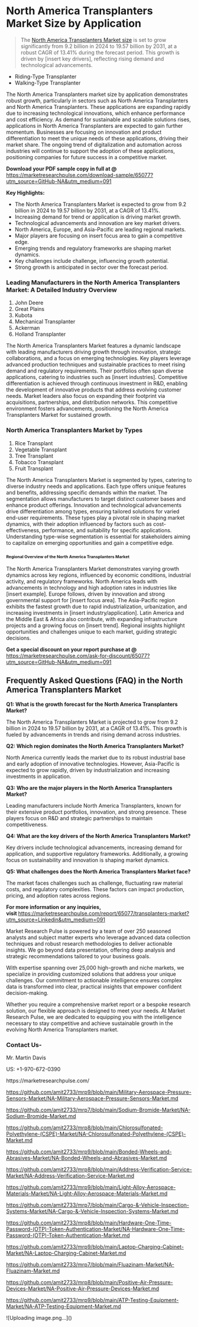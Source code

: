 <h1>North America Transplanters Market&nbsp;Size by Application</h1><blockquote><p>The <a href="https://marketresearchpulse.com/download-sample/65077?utm_source=GitHub-NA&amp;utm_medium=091">North America Transplanters Market size</a> is set to grow significantly from 9.2 billion in 2024 to 19.57 billion by 2031, at a robust CAGR of 13.41% during the forecast period. This growth is driven by [insert key drivers], reflecting rising demand and technological advancements.</p></blockquote><ul><li>Riding-Type Transplanter <li> Walking-Type Transplanter</li></ul><p>The North America Transplanters market size by application demonstrates robust growth, particularly in sectors such as North America Transplanters and North America Transplanters. These applications are expanding rapidly due to increasing technological innovations, which enhance performance and cost efficiency. As demand for sustainable and scalable solutions rises, applications in North America Transplanters are expected to gain further momentum. Businesses are focusing on innovation and product differentiation to meet the unique needs of these applications, driving their market share. The ongoing trend of digitalization and automation across industries will continue to support the adoption of these applications, positioning companies for future success in a competitive market.</p><p><strong>Download your PDF sample copy in full at @ </strong><a href="https://marketresearchpulse.com/download-sample/65077?utm_source=GitHub-NA&amp;utm_medium=091">https://marketresearchpulse.com/download-sample/65077?utm_source=GitHub-NA&amp;utm_medium=091</a></p><p><strong>Key Highlights: </strong></p><ul><li>The North America Transplanters Market is expected to grow from 9.2 billion in 2024 to 19.57 billion by 2031, at a CAGR of 13.41%.</li><li>Increasing demand for trend or application is driving market growth.</li><li>Technological advancements and innovation are key market drivers.</li><li>North America, Europe, and Asia-Pacific are leading regional markets.</li><li>Major players are focusing on insert focus area to gain a competitive edge.</li><li>Emerging trends and regulatory frameworks are shaping market dynamics.</li><li>Key challenges include challenge, influencing growth potential.</li><li>Strong growth is anticipated in sector over the forecast period.</li></ul><h3>Leading Manufacturers in the North America Transplanters Market: A Detailed Industry Overview</h3><ol><li>John Deere</li><li>Great Plains</li><li>Kubota</li><li>Mechanical Transplanter</li><li>Ackerman</li><li>Holland Transplanter</li></ol><div class="flex max-w-full flex-col flex-grow"><div class="min-h-8 text-message flex w-full flex-col items-end gap-2 whitespace-normal break-words [.text-message+&amp;]:mt-5" dir="auto" data-message-author-role="assistant" data-message-id="fd8432e4-4910-450d-b182-61b7bfb0a01f" data-message-model-slug="gpt-4o"><div class="flex w-full flex-col gap-1 empty:hidden first:pt-[3px]"><div class="markdown prose w-full break-words dark:prose-invert light"><p>The North America Transplanters Market features a dynamic landscape with leading manufacturers driving growth through innovation, strategic collaborations, and a focus on emerging technologies. Key players leverage advanced production techniques and sustainable practices to meet rising demand and regulatory requirements. Their portfolios often span diverse applications, catering to industries such as [insert industries]. Competitive differentiation is achieved through continuous investment in R&amp;D, enabling the development of innovative products that address evolving customer needs. Market leaders also focus on expanding their footprint via acquisitions, partnerships, and distribution networks. This competitive environment fosters advancements, positioning the North America Transplanters Market for sustained growth.</p></div></div></div></div><h3>North America Transplanters Market by Types</h3><ol><li>Rice Transplant <li> Vegetable Transplant <li> Tree Transplant <li> Tobacco Transplant <li> Fruit Transplant</li></ol><div class="flex max-w-full flex-col flex-grow"><div class="min-h-8 text-message flex w-full flex-col items-end gap-2 whitespace-normal break-words [.text-message+&amp;]:mt-5" dir="auto" data-message-author-role="assistant" data-message-id="084470be-0bb7-4664-bddf-5156b4f41249" data-message-model-slug="gpt-4o-mini"><div class="flex w-full flex-col gap-1 empty:hidden first:pt-[3px]"><div class="markdown prose w-full break-words dark:prose-invert light"><p>The North America Transplanters Market is segmented by types, catering to diverse industry needs and applications. Each type offers unique features and benefits, addressing specific demands within the market. The segmentation allows manufacturers to target distinct customer bases and enhance product offerings. Innovation and technological advancements drive differentiation among types, ensuring tailored solutions for varied end-user requirements. These types play a pivotal role in shaping market dynamics, with their adoption influenced by factors such as cost-effectiveness, performance, and suitability for specific applications. Understanding type-wise segmentation is essential for stakeholders aiming to capitalize on emerging opportunities and gain a competitive edge.</p></div></div></div></div><h3><span style="font-size: 11px;">Regional Overview of the North America Transplanters Market</span></h3><div class="flex max-w-full flex-col flex-grow"><div class="min-h-8 text-message flex w-full flex-col items-end gap-2 whitespace-normal break-words [.text-message+&amp;]:mt-5" dir="auto" data-message-author-role="assistant" data-message-id="e9038762-ce64-4e30-91c9-9bd413514231" data-message-model-slug="gpt-4o-mini"><div class="flex w-full flex-col gap-1 empty:hidden first:pt-[3px]"><div class="markdown prose w-full break-words dark:prose-invert light"><p>The North America Transplanters Market demonstrates varying growth dynamics across key regions, influenced by economic conditions, industrial activity, and regulatory frameworks. North America leads with advancements in technology and high adoption rates in industries like [insert example]. Europe follows, driven by innovation and strong governmental support for [insert focus area]. The Asia-Pacific region exhibits the fastest growth due to rapid industrialization, urbanization, and increasing investments in [insert industry/application]. Latin America and the Middle East &amp; Africa also contribute, with expanding infrastructure projects and a growing focus on [insert trend]. Regional insights highlight opportunities and challenges unique to each market, guiding strategic decisions.</p></div></div></div></div><p><strong>Get a special discount on your report purchase at @ </strong><a href="https://marketresearchpulse.com/ask-for-discount/65077?utm_source=GitHub-NA&amp;utm_medium=091">https://marketresearchpulse.com/ask-for-discount/65077?utm_source=GitHub-NA&amp;utm_medium=091</a></p><h2>Frequently Asked Questions (FAQ) in the North America Transplanters Market</h2><p><strong>Q1: What is the growth forecast for the North America Transplanters Market?</strong></p><p>The North America Transplanters Market is projected to grow from 9.2 billion in 2024 to 19.57 billion by 2031, at a CAGR of 13.41%. This growth is fueled by advancements in trends and rising demand across industries.</p><p><strong>Q2: Which region dominates the North America Transplanters Market?</strong></p><p>North America currently leads the market due to its robust industrial base and early adoption of innovative technologies. However, Asia-Pacific is expected to grow rapidly, driven by industrialization and increasing investments in application.</p><p><strong>Q3: Who are the major players in the North America Transplanters Market?</strong></p><p>Leading manufacturers include North America Transplanters, known for their extensive product portfolios, innovation, and strong presence. These players focus on R&amp;D and strategic partnerships to maintain competitiveness.</p><p><strong>Q4: What are the key drivers of the North America Transplanters Market?</strong></p><p>Key drivers include technological advancements, increasing demand for application, and supportive regulatory frameworks. Additionally, a growing focus on sustainability and innovation is shaping market dynamics.</p><p><strong>Q5: What challenges does the North America Transplanters Market face?</strong></p><p>The market faces challenges such as challenge, fluctuating raw material costs, and regulatory complexities. These factors can impact production, pricing, and adoption rates across regions.</p><p><strong>For more information or any inquiries, visit&nbsp;</strong><a href="https://marketresearchpulse.com/report/65077/transplanters-market?utm_source=Linkedin&utm_medium=091">https://marketresearchpulse.com/report/65077/transplanters-market?utm_source=Linkedin&utm_medium=091</a></p><p>Market Research Pulse is powered by a team of over 250 seasoned analysts and subject matter experts who leverage advanced data collection techniques and robust research methodologies to deliver actionable insights. We go beyond data presentation, offering deep analysis and strategic recommendations tailored to your business goals.</p><p>With expertise spanning over 25,000 high-growth and niche markets, we specialize in providing customized solutions that address your unique challenges. Our commitment to actionable intelligence ensures complex data is transformed into clear, practical insights that empower confident decision-making.</p><p>Whether you require a comprehensive market report or a bespoke research solution, our flexible approach is designed to meet your needs. At Market Research Pulse, we are dedicated to equipping you with the intelligence necessary to stay competitive and achieve sustainable growth in the evolving North America Transplanters market.</p><h3><strong>Contact Us-</strong></h3><p>Mr. Martin Davis</p><p>US: +1-970-672-0390</p><p>https://marketresearchpulse.com/</p><p><a href="https://github.com/amit2733/mrp9/blob/main/Military-Aerospace-Pressure-Sensors-Market/NA-Military-Aerospace-Pressure-Sensors-Market.md">https://github.com/amit2733/mrp9/blob/main/Military-Aerospace-Pressure-Sensors-Market/NA-Military-Aerospace-Pressure-Sensors-Market.md</a></p><p><a href="https://github.com/amit2733/mrp7/blob/main/Sodium-Bromide-Market/NA-Sodium-Bromide-Market.md">https://github.com/amit2733/mrp7/blob/main/Sodium-Bromide-Market/NA-Sodium-Bromide-Market.md</a></p><p><a href="https://github.com/amit2733/mrp8/blob/main/Chlorosulfonated-Polyethylene-(CSPE)-Market/NA-Chlorosulfonated-Polyethylene-(CSPE)-Market.md">https://github.com/amit2733/mrp8/blob/main/Chlorosulfonated-Polyethylene-(CSPE)-Market/NA-Chlorosulfonated-Polyethylene-(CSPE)-Market.md</a></p><p><a href="https://github.com/amit2733/mrp9/blob/main/Bonded-Wheels-and-Abrasives-Market/NA-Bonded-Wheels-and-Abrasives-Market.md">https://github.com/amit2733/mrp9/blob/main/Bonded-Wheels-and-Abrasives-Market/NA-Bonded-Wheels-and-Abrasives-Market.md</a></p><p><a href="https://github.com/amit2733/mrp8/blob/main/Address-Verification-Service-Market/NA-Address-Verification-Service-Market.md">https://github.com/amit2733/mrp8/blob/main/Address-Verification-Service-Market/NA-Address-Verification-Service-Market.md</a></p><p><a href="https://github.com/amit2733/mrp9/blob/main/Light-Alloy-Aerospace-Materials-Market/NA-Light-Alloy-Aerospace-Materials-Market.md">https://github.com/amit2733/mrp9/blob/main/Light-Alloy-Aerospace-Materials-Market/NA-Light-Alloy-Aerospace-Materials-Market.md</a></p><p><a href="https://github.com/amit2733/mrp7/blob/main/Cargo-&-Vehicle-Inspection-Systems-Market/NA-Cargo-&-Vehicle-Inspection-Systems-Market.md">https://github.com/amit2733/mrp7/blob/main/Cargo-&-Vehicle-Inspection-Systems-Market/NA-Cargo-&-Vehicle-Inspection-Systems-Market.md</a></p><p><a href="https://github.com/amit2733/mrp8/blob/main/Hardware-One-Time-Password-(OTP)-Token-Authentication-Market/NA-Hardware-One-Time-Password-(OTP)-Token-Authentication-Market.md">https://github.com/amit2733/mrp8/blob/main/Hardware-One-Time-Password-(OTP)-Token-Authentication-Market/NA-Hardware-One-Time-Password-(OTP)-Token-Authentication-Market.md</a></p><p><a href="https://github.com/amit2733/mrp9/blob/main/Laptop-Charging-Cabinet-Market/NA-Laptop-Charging-Cabinet-Market.md">https://github.com/amit2733/mrp9/blob/main/Laptop-Charging-Cabinet-Market/NA-Laptop-Charging-Cabinet-Market.md</a></p><p><a href="https://github.com/amit2733/mrp7/blob/main/Fluazinam-Market/NA-Fluazinam-Market.md">https://github.com/amit2733/mrp7/blob/main/Fluazinam-Market/NA-Fluazinam-Market.md</a></p><p><a href="https://github.com/amit2733/mrp8/blob/main/Positive-Air-Pressure-Devices-Market/NA-Positive-Air-Pressure-Devices-Market.md">https://github.com/amit2733/mrp8/blob/main/Positive-Air-Pressure-Devices-Market/NA-Positive-Air-Pressure-Devices-Market.md</a></p><p><a href="https://github.com/amit2733/mrp9/blob/main/ATP-Testing-Equipment-Market/NA-ATP-Testing-Equipment-Market.md">https://github.com/amit2733/mrp9/blob/main/ATP-Testing-Equipment-Market/NA-ATP-Testing-Equipment-Market.md</a></p>
![Uploading image.png…]()
